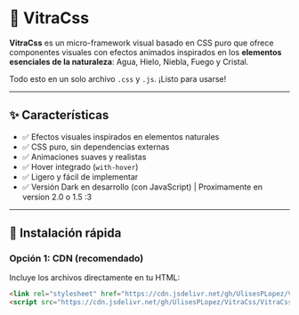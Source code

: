 # 🔮 VitraCss

**VitraCss** es un micro-framework visual basado en CSS puro que ofrece componentes visuales con efectos animados inspirados en los **elementos esenciales de la naturaleza**: Agua, Hielo, Niebla, Fuego y Cristal. 

Todo esto en un solo archivo `.css` y `.js`. ¡Listo para usarse!

---

## ✨ Características

- ✅ Efectos visuales inspirados en elementos naturales
- ✅ CSS puro, sin dependencias externas
- ✅ Animaciones suaves y realistas
- ✅ Hover integrado (`with-hover`)
- ✅ Ligero y fácil de implementar
- ✅ Versión Dark en desarrollo (con JavaScript) | Proximamente en version 2.0 o 1.5 :3

---

## 🚀 Instalación rápida

### Opción 1: CDN (recomendado)
Incluye los archivos directamente en tu HTML:

```html
<link rel="stylesheet" href="https://cdn.jsdelivr.net/gh/UlisesPLopez/VitraCss/VitraCss.min.css">
<script src="https://cdn.jsdelivr.net/gh/UlisesPLopez/VitraCss/VitraCss.min.js" defer></script>
